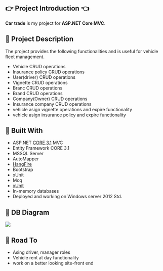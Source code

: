## :point_right: Project Introduction :point_left:

**Car trade** is my  project for **ASP.NET Core MVC**.

## :pencil: Project Description
The project provides the following functionalities and is useful for vehicle fleet management.
- Vehicle CRUD operations
- Insurance policy CRUD operations
- User(driver) CRUD operations
- Vignette CRUD operations
- Branc CRUD operations
- Brand CRUD operations
- Company(Owner) CRUD operations
- Insurance company CRUD operations
- vehicle asign vignette operations and expire functionality
- vehicle asign insurance policy and expire functionality

## :hammer: Built With
- ASP.NET [CORE 3.1](https://dotnet.microsoft.com/download/dotnet-core/3.1 "CORE 3.1") MVC
- Entity Framework CORE 3.1
- MSSQL Server
- AutoMapper
- [HangFire](https://www.hangfire.io/ "HangFire")
- Bootstrap
- xUnit
- Moq
- [xUnit](https://github.com/xunit/xunit)
- In-memory databases
- Deployed and working on Windows server 2012 Std. 

## :wrench: DB Diagram
![](https://res.cloudinary.com/oilairpi/image/upload/v1623133764/Portfolio/diagram_wq1ndx.jpg)

## :dash: Road To
- Asing driver, manager roles
- Vehicle rent at day functionality
- work on a better looking site-front end
